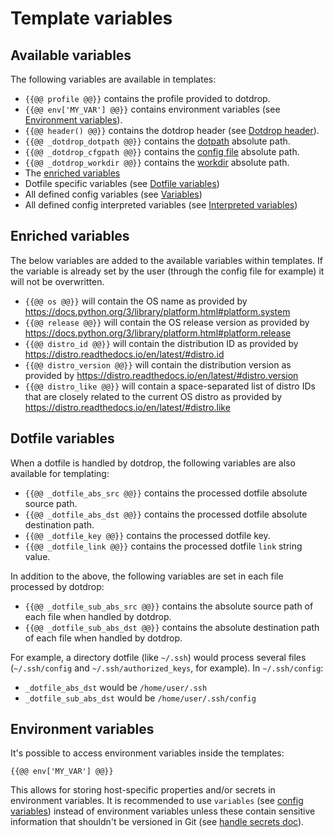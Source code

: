 # Template variables

## Available variables

The following variables are available in templates:

* `{{@@ profile @@}}` contains the profile provided to dotdrop.
* `{{@@ env['MY_VAR'] @@}}` contains environment variables (see [Environment variables](#environment-variables)).
* `{{@@ header() @@}}` contains the dotdrop header (see [Dotdrop header](templating.md#dotdrop-header)).
* `{{@@ _dotdrop_dotpath @@}}` contains the [dotpath](../config/config-config.md) absolute path.
* `{{@@ _dotdrop_cfgpath @@}}` contains the [config file](../config/config-file.md) absolute path.
* `{{@@ _dotdrop_workdir @@}}` contains the [workdir](../config/config-config.md) absolute path.
* The [enriched variables](#enriched-variables)
* Dotfile specific variables (see [Dotfile variables](#dotfile-variables))
* All defined config variables (see [Variables](../config/config-file.md#variables))
* All defined config interpreted variables (see [Interpreted variables](../config/config-dynvars.md#dynvariables-entry))

## Enriched variables

The below variables are added to the available variables within templates. If the variable
is already set by the user (through the config file for example) it will not be overwritten.

* `{{@@ os @@}}` will contain the OS name as provided by <https://docs.python.org/3/library/platform.html#platform.system>
* `{{@@ release @@}}` will contain the OS release version as provided by <https://docs.python.org/3/library/platform.html#platform.release>
* `{{@@ distro_id @@}}` will contain the distribution ID as provided by <https://distro.readthedocs.io/en/latest/#distro.id>
* `{{@@ distro_version @@}}` will contain the distribution version as provided by <https://distro.readthedocs.io/en/latest/#distro.version>
* `{{@@ distro_like @@}}` will contain a space-separated list of distro IDs that are closely related to the current OS distro as provided by <https://distro.readthedocs.io/en/latest/#distro.like>

## Dotfile variables

When a dotfile is handled by dotdrop, the following variables are also available for templating:

* `{{@@ _dotfile_abs_src @@}}` contains the processed dotfile absolute source path.
* `{{@@ _dotfile_abs_dst @@}}` contains the processed dotfile absolute destination path.
* `{{@@ _dotfile_key @@}}` contains the processed dotfile key.
* `{{@@ _dotfile_link @@}}` contains the processed dotfile `link` string value.

In addition to the above, the following variables are set in each file processed by dotdrop:

* `{{@@ _dotfile_sub_abs_src @@}}` contains the absolute source path of each file when handled by dotdrop.
* `{{@@ _dotfile_sub_abs_dst @@}}` contains the absolute destination path of each file when handled by dotdrop.

For example, a directory dotfile (like `~/.ssh`) would process several files
(`~/.ssh/config` and `~/.ssh/authorized_keys`, for example). In `~/.ssh/config`:

* `_dotfile_abs_dst` would be `/home/user/.ssh`
* `_dotfile_sub_abs_dst` would be `/home/user/.ssh/config`

## Environment variables

It's possible to access environment variables inside the templates:
```
{{@@ env['MY_VAR'] @@}}
```

This allows for storing host-specific properties and/or secrets in environment variables.
It is recommended to use `variables` (see [config variables](../config/config-file.md#variables))
instead of environment variables unless these contain sensitive information that
shouldn't be versioned in Git (see [handle secrets doc](../howto/sensitive-dotfiles.md)).
